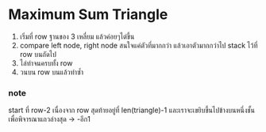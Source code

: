# Maximum Sum Triangle

1. เริ่มที่ row ฐานของ 3 เหลี่ยม แล้วค่อยๆไต่ขึ้น
2. compare left node, right node สนใจแค่ตัวที่มากกว่า แล้วเอาตัวมากกว่าไป stack ไว้ที่ row บนถัดไป
3. ไล่ทำจนครบทั้ง row
4. วนบน row บนแล้วทำซ้ำ

### note
start ที่ row-2
เนื่องจาก row สุดท้ายอยู่ที่ len(triangle)-1
และเราจะเขยิบขึ้นไปข้างบนหนึ่งชั้นเพื่อพิจารณาแถวล่างสุด -> -อีก1